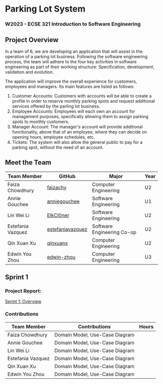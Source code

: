 # Parking Lot System
### W2023 - ECSE 321 Introduction to Software Engineering

## Project Overview
In a team of 6, we are developing an application that will assist in the operation of a parking lot business. Following the software engineering process, the team will adhere to the four key activities in software engineering as part of their working structure: Specification, development, validation and evolution. 

The application will improve the overall experience for customers, employees and managers. Its main features are listed as follows:
1. Customer Accounts: Customers with accounts will be able to create a profile in order to reserve monthly parking spots and request additional services offered by the parling lot business.
2. Employee Accounts: Employees will each own an account for management purposes, specifically allowing them to assign parking spots to monthly customers.
3. Manager Account: The manager's account will provide additional functionality, above that of an employee, where they can decide on opening hours, employee schedules, etc.
4. Tickets: The system will also allow the general public to pay for a parking spot, without the need of an account.

## Meet the Team
| Team Member       | GitHub                                          | Major                      | Year |
| ----------------- | ----------------------------------------------- | -------------------------- | ---- |
| Faiza Chowdhury   |[faizachy](https://github.com/faizachy)          | Computer Engineering       | U2 |
| Annie Gouchee     |[anniegouchee](https://github.com/anniegouchee)  | Software Engineering       | U1 |
| Lin Wei Li        |[ElkCl0ner](https://github.com/ElkCl0ner)        | Software Engineering       | U2 |
| Estefania Vazquez |[estefaniavazquez](https://github.com/estefaniavazquez) | Software Engineering Co-op | U2 |
| Qin Xuan Xu       |[qinxuanx](https://github.com/qinxuanx)          | Computer Engineering       | U2 |
| Edwin You Zhou    |[edwin-zhou](https://github.com/edwin-zhou)      | Computer Engineering       | U3 |

## Sprint 1

### Project Report:
[Sprint 1: Overview](https://github.com/McGill-ECSE321-W23/project-group-04/wiki/Overview)

### Contributions
| Team Member       | Contributions                                   | Hours  |
| ----------------- | ----------------------------------------------- | ------ |
| Faiza Chowdhury   |Domain Model, Use-Case Diagram                   |        |
| Annie Gouchee     |Domain Model, Use-Case Diagram                   |        |
| Lin Wei Li        |Domain Model, Use-Case Diagram                   |        |
| Estefania Vazquez |Domain Model, Use-Case Diagram                   |        |
| Qin Xuan Xu       |Domain Model, Use-Case Diagram                   |        |
| Edwin You Zhou    |Domain Model, Use-Case Diagram                   |        |
